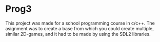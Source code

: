 # Prog3

This project was made for a school programming course in c/c++. The asignment was to create a base from which you could create multiple, 
similar 2D-games, and it had to be made by using the SDL2 libraries.

